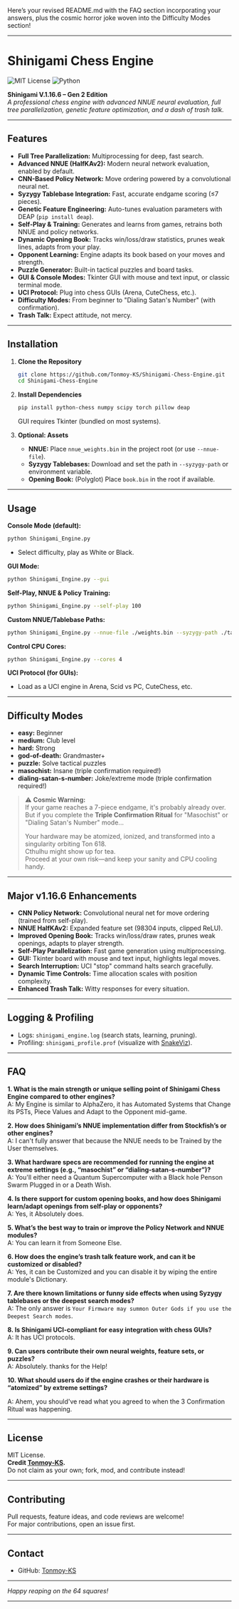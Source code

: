 Here’s your revised README.md with the FAQ section incorporating your answers, plus the cosmic horror joke woven into the Difficulty Modes section!

---

# Shinigami Chess Engine

![MIT License](https://img.shields.io/badge/license-MIT-green)
![Python](https://img.shields.io/badge/language-Python-blue)

**Shinigami V.1.16.6 – Gen 2 Edition**  
_A professional chess engine with advanced NNUE neural evaluation, full tree parallelization, genetic feature optimization, and a dash of trash talk._

---

## Features

- **Full Tree Parallelization:** Multiprocessing for deep, fast search.
- **Advanced NNUE (HalfKAv2):** Modern neural network evaluation, enabled by default.
- **CNN-Based Policy Network:** Move ordering powered by a convolutional neural net.
- **Syzygy Tablebase Integration:** Fast, accurate endgame scoring (≤7 pieces).
- **Genetic Feature Engineering:** Auto-tunes evaluation parameters with DEAP (`pip install deap`).
- **Self-Play & Training:** Generates and learns from games, retrains both NNUE and policy networks.
- **Dynamic Opening Book:** Tracks win/loss/draw statistics, prunes weak lines, adapts from your play.
- **Opponent Learning:** Engine adapts its book based on your moves and strength.
- **Puzzle Generator:** Built-in tactical puzzles and board tasks.
- **GUI & Console Modes:** Tkinter GUI with mouse and text input, or classic terminal mode.
- **UCI Protocol:** Plug into chess GUIs (Arena, CuteChess, etc.).
- **Difficulty Modes:** From beginner to "Dialing Satan's Number" (with confirmation).
- **Trash Talk:** Expect attitude, not mercy.

---

## Installation

1. **Clone the Repository**
    ```bash
    git clone https://github.com/Tonmoy-KS/Shinigami-Chess-Engine.git
    cd Shinigami-Chess-Engine
    ```

2. **Install Dependencies**
    ```bash
    pip install python-chess numpy scipy torch pillow deap
    ```
    GUI requires Tkinter (bundled on most systems).

3. **Optional: Assets**
    - **NNUE:** Place `nnue_weights.bin` in the project root (or use `--nnue-file`).
    - **Syzygy Tablebases:** Download and set the path in `--syzygy-path` or environment variable.
    - **Opening Book:** (Polyglot) Place `book.bin` in the root if available.

---

## Usage

**Console Mode (default):**
```bash
python Shinigami_Engine.py
```
- Select difficulty, play as White or Black.

**GUI Mode:**
```bash
python Shinigami_Engine.py --gui
```

**Self-Play, NNUE & Policy Training:**
```bash
python Shinigami_Engine.py --self-play 100
```

**Custom NNUE/Tablebase Paths:**
```bash
python Shinigami_Engine.py --nnue-file ./weights.bin --syzygy-path ./tablebases
```

**Control CPU Cores:**
```bash
python Shinigami_Engine.py --cores 4
```

**UCI Protocol (for GUIs):**
- Load as a UCI engine in Arena, Scid vs PC, CuteChess, etc.

---

## Difficulty Modes

- **easy:** Beginner
- **medium:** Club level
- **hard:** Strong
- **god-of-death:** Grandmaster+
- **puzzle:** Solve tactical puzzles
- **masochist:** Insane (triple confirmation required!)
- **dialing-satan-s-number:** Joke/extreme mode (triple confirmation required!)

> ⚠️ **Cosmic Warning:**  
> If your game reaches a 7-piece endgame, it's probably already over.  
> But if you complete the **Triple Confirmation Ritual** for "Masochist" or "Dialing Satan's Number" mode...
>
> Your hardware may be atomized, ionized, and transformed into a singularity orbiting Ton 618.  
> Cthulhu might show up for tea.  
> Proceed at your own risk—and keep your sanity and CPU cooling handy.

---

## Major v1.16.6 Enhancements

- **CNN Policy Network:** Convolutional neural net for move ordering (trained from self-play).
- **NNUE HalfKAv2:** Expanded feature set (98304 inputs, clipped ReLU).
- **Improved Opening Book:** Tracks win/loss/draw rates, prunes weak openings, adapts to player strength.
- **Self-Play Parallelization:** Fast game generation using multiprocessing.
- **GUI:** Tkinter board with mouse and text input, highlights legal moves.
- **Search Interruption:** UCI "stop" command halts search gracefully.
- **Dynamic Time Controls:** Time allocation scales with position complexity.
- **Enhanced Trash Talk:** Witty responses for every situation.

---

## Logging & Profiling

- Logs: `shinigami_engine.log` (search stats, learning, pruning).
- Profiling: `shinigami_profile.prof` (visualize with [SnakeViz](https://jiffyclub.github.io/snakeviz/)).

---

## FAQ

**1. What is the main strength or unique selling point of Shinigami Chess Engine compared to other engines?**  
A: My Engine is similar to AlphaZero, it has Automated Systems that Change its PSTs, Piece Values and Adapt to the Opponent mid-game.

**2. How does Shinigami’s NNUE implementation differ from Stockfish’s or other engines?**  
A: I can't fully answer that because the NNUE needs to be Trained by the User themselves.

**3. What hardware specs are recommended for running the engine at extreme settings (e.g., “masochist” or “dialing-satan-s-number”)?**  
A: You'll either need a Quantum Supercomputer with a Black hole Penson Swarm Plugged in or a Death Wish.

**4. Is there support for custom opening books, and how does Shinigami learn/adapt openings from self-play or opponents?**  
A: Yes, it Absolutely does.

**5. What’s the best way to train or improve the Policy Network and NNUE modules?**  
A: You can learn it from Someone Else. 

**6. How does the engine’s trash talk feature work, and can it be customized or disabled?**  
A: Yes, it can be Customized and you can disable it by wiping the entire module's Dictionary.

**7. Are there known limitations or funny side effects when using Syzygy tablebases or the deepest search modes?**  
A: The only answer is `Your Firmware may summon Outer Gods if you use the Deepest Search modes`.

**8. Is Shinigami UCI-compliant for easy integration with chess GUIs?**  
A: It has UCI protocols.

**9. Can users contribute their own neural weights, feature sets, or puzzles?**  
A: Absolutely. thanks for the Help!

**10. What should users do if the engine crashes or their hardware is “atomized” by extreme settings?**  

A: Ahem, you should've read what you agreed to when the 3 Confirmation Ritual was happening.

---

## License

MIT License.  
**Credit [Tonmoy-KS](https://github.com/Tonmoy-KS).**  
Do not claim as your own; fork, mod, and contribute instead!

---

## Contributing

Pull requests, feature ideas, and code reviews are welcome!  
For major contributions, open an issue first.

---

## Contact

- GitHub: [Tonmoy-KS](https://github.com/Tonmoy-KS)

---

*Happy reaping on the 64 squares!*

---